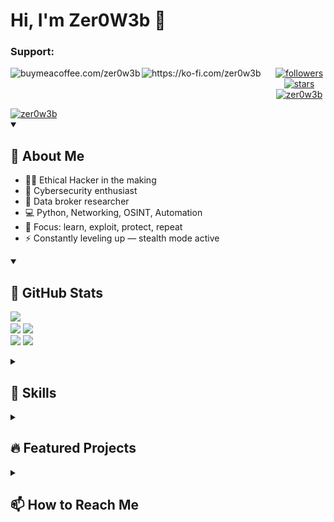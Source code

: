 # Hi, I'm Zer0W3b 👾

<h3 align="left">Support:</h3>
<p>
  <a href="https://www.buymeacoffee.com/zer0w3b"> 
    <img align="left" src="https://cdn.buymeacoffee.com/buttons/v2/default-yellow.png" height="50" width="210" alt="buymeacoffee.com/zer0w3b" />
  </a>
  <a href="https://ko-fi.com/zer0w3b"> 
    <img align="left" src="https://cdn.ko-fi.com/cdn/kofi3.png?v=3" height="50" width="210" alt="https://ko-fi.com/zer0w3b" />
  </a>
</p>


<p align="center">
  <a href="https://github.com/zer0w3b?tab=followers">
    <img alt="followers" title="Follow me on Github" src="https://custom-icon-badges.demolab.com/github/followers/zer0w3b?color=236ad3&labelColor=1155ba&style=for-the-badge&logo=person-add&label=FOLLOW&logoColor=white"/>
  </a>
  <a href="https://github.com/zer0w3b?tab=repositories&sort=stargazers">
    <img alt="stars" title="Total stars on GitHub" src="https://custom-icon-badges.demolab.com/github/stars/zer0w3b?color=54960C&labelColor=468307&style=for-the-badge&logo=star&label=STARS"/>
  </a>
  <a href="https://github.com/zer0w3b">
    <img src="https://komarev.com/ghpvc/?username=zer0w3b&label=VISITORS&color=650465&style=for-the-badge&logo=eye&logoColor=white&labelColor=650465" alt="zer0w3b" />
  </a>
</p>

<a href="https://github.com/ryo-ma/github-profile-trophy">
  <img src="https://github-profile-trophy.vercel.app/?username=zer0w3b" alt="zer0w3b" />
</a>

<details open>
  
  <summary><h2>👤 About Me</h2></summary>
  
  - 🕵️‍♂️ Ethical Hacker in the making  
  - 🔐 Cybersecurity enthusiast  
  - 🧩 Data broker researcher  
  - 💻 Python, Networking, OSINT, Automation  
  - 🎯 Focus: learn, exploit, protect, repeat  
  - ⚡ Constantly leveling up — stealth mode active
    
</details>

<details open>
  <summary><h2>🚀 GitHub Stats</h2></summary>
  
  ![](http://github-profile-summary-cards.vercel.app/api/cards/profile-details?username=Zer0W3b&theme=graywhite)  
  ![](http://github-profile-summary-cards.vercel.app/api/cards/repos-per-language?username=Zer0W3b&theme=graywhite)  ![](http://github-profile-summary-cards.vercel.app/api/cards/most-commit-language?username=Zer0W3b&theme=graywhite)  
  ![](http://github-profile-summary-cards.vercel.app/api/cards/stats?username=Zer0W3b&theme=graywhite)  ![](http://github-profile-summary-cards.vercel.app/api/cards/productive-time?username=Zer0W3b&theme=graywhite&utcOffset=8)  

<details>
  <summary><h2>🔧 Skills</h2></summary>
  <details>
  <summary><h3>Languages and Tools</h3></summary>
    <p align="left">
      <a href="https://developer.android.com" target="_blank" rel="noreferrer">
        <img src="https://raw.githubusercontent.com/devicons/devicon/master/icons/android/android-original-wordmark.svg" alt="android" width="40" height="40"/>
      </a>
      <a href="https://www.cprogramming.com/" target="_blank" rel="noreferrer">
        <img src="https://raw.githubusercontent.com/devicons/devicon/master/icons/c/c-original.svg" alt="c" width="40" height="40"/>
      </a>
      <a href="https://www.gnu.org/software/bash/" target="_blank" rel="noreferrer">
        <img src="https://www.vectorlogo.zone/logos/gnu_bash/gnu_bash-icon.svg" alt="bash" width="40" height="40"/>
      </a>
      <a href="https://www.java.com" target="_blank" rel="noreferrer">
        <img src="https://raw.githubusercontent.com/devicons/devicon/master/icons/java/java-original.svg" alt="java" width="40" height="40"/>
      </a>
      <a href="https://www.javascript.com/" target="_blank" rel="noreferrer">
        <img src="https://raw.githubusercontent.com/devicons/devicon/master/icons/javascript/javascript-original.svg" alt="javascript" width="40" height="40"/>
      </a>
      <a href="https://www.python.org" target="_blank" rel="noreferrer">
        <img src="https://raw.githubusercontent.com/devicons/devicon/master/icons/python/python-original.svg" alt="python" width="40" height="40"/>
      </a>
      <a href="https://www.ruby-lang.org/en/" target="_blank" rel="noreferrer">
        <img src="https://raw.githubusercontent.com/devicons/devicon/master/icons/ruby/ruby-original.svg" alt="ruby" width="40" height="40"/>
      </a>
      <a href="https://www.rust-lang.org" target="_blank" rel="noreferrer">
        <img src="https://raw.githubusercontent.com/devicons/devicon/master/icons/rust/rust-plain.svg" alt="rust" width="40" height="40"/>
      </a>
    </p>
  </details>
    
  <details>
    <summary><h3>Web Development</h3></summary>
    <p align="left">
      <a href="https://www.w3schools.com/css/" target="_blank" rel="noreferrer">
        <img src="https://raw.githubusercontent.com/devicons/devicon/master/icons/css3/css3-original-wordmark.svg" alt="css3" width="40" height="40"/>
      </a>
      <a href="https://www.w3.org/html/" target="_blank" rel="noreferrer">
        <img src="https://raw.githubusercontent.com/devicons/devicon/master/icons/html5/html5-original-wordmark.svg" alt="html5" width="40" height="40"/>
      </a>
      <a href="https://www.typescriptlang.org/" target="_blank" rel="noreferrer">
        <img src="https://raw.githubusercontent.com/devicons/devicon/master/icons/typescript/typescript-original.svg" alt="typescript" width="40" height="40"/>
      </a>
      <a href="https://reactjs.org/" target="_blank" rel="noreferrer">
        <img src="https://raw.githubusercontent.com/devicons/devicon/master/icons/react/react-original-wordmark.svg" alt="react" width="40" height="40"/>
      </a>
      <a href="https://reactnative.dev/" target="_blank" rel="noreferrer">
        <img src="https://reactnative.dev/img/header_logo.svg" alt="reactnative" width="40" height="40"/>
      </a>
      <a href="https://www.jekyllrb.com/" target="_blank" rel="noreferrer">
        <img src="https://www.vectorlogo.zone/logos/jekyllrb/jekyllrb-icon.svg" alt="jekyll" width="40" height="40"/>
      </a>
    </p>
  </details>
  
  <details>
    <summary><h3>Game Development</h3></summary>
    <p align="left">
      <a href="https://www.blender.org/" target="_blank" rel="noreferrer">
        <img src="https://download.blender.org/branding/community/blender_community_badge_white.svg" alt="blender" width="40" height="40"/>
      </a>
      <a href="https://unity.com/" target="_blank" rel="noreferrer">
        <img src="https://www.vectorlogo.zone/logos/unity3d/unity3d-icon.svg" alt="unity" width="40" height="40"/>
      </a>
    </p>
  </details>
  
  <details>
    <summary><h3>Cloud & DevOps</h3></summary>
    <p align="left">
      <a href="https://aws.amazon.com" target="_blank" rel="noreferrer">
        <img src="https://raw.githubusercontent.com/devicons/devicon/master/icons/amazonwebservices/amazonwebservices-original-wordmark.svg" alt="aws" width="40" height="40"/>
      </a>
      <a href="https://www.docker.com/" target="_blank" rel="noreferrer">
        <img src="https://raw.githubusercontent.com/devicons/devicon/master/icons/docker/docker-original-wordmark.svg" alt="docker" width="40" height="40"/>
      </a>
      <a href="https://www.jenkins.io/" target="_blank" rel="noreferrer">
        <img src="https://raw.githubusercontent.com/devicons/devicon/master/icons/jenkins/jenkins-original.svg" alt="jenkins" width="40" height="40"/>
      </a>
      <a href="https://www.kubernetes.io/" target="_blank" rel="noreferrer">
        <img src="https://raw.githubusercontent.com/devicons/devicon/master/icons/kubernetes/kubernetes-plain-wordmark.svg" alt="kubernetes" width="40" height="40"/>
      </a>
    </p>
  </details>
  
  <details>
    <summary><h3>Other Skills</h3></summary>
    <p align="left">
      <a href="https://www.mysql.com/" target="_blank" rel="noreferrer">
        <img src="https://raw.githubusercontent.com/devicons/devicon/master/icons/mysql/mysql-original-wordmark.svg" alt="mysql" width="40" height="40"/>
      </a>
      <a href="https://www.mongodb.com/" target="_blank" rel="noreferrer">
        <img src="https://raw.githubusercontent.com/devicons/devicon/master/icons/mongodb/mongodb-original-wordmark.svg" alt="mongodb" width="40" height="40"/>
      </a>
      <a href="https://www.oracle.com/" target="_blank" rel="noreferrer">
        <img src="https://raw.githubusercontent.com/devicons/devicon/master/icons/oracle/oracle-original.svg" alt="oracle" width="40" height="40"/>
      </a>
      <a href="https://www.sqlite.org/" target="_blank" rel="noreferrer">
        <img src="https://raw.githubusercontent.com/devicons/devicon/master/icons/sqlite/sqlite-original-wordmark.svg" alt="sqlite" width="40" height="40"/>
      </a>
    </p>
  </details>
</details>
<details>
  
  <summary><h2>🔥 Featured Projects</h2></summary>
  
  - Currently, no projects are being worked on.
    
</details>

<details>
  
  <summary><h2>📫 How to Reach Me</h2></summary>
  
  - Email: [zer0w3b@keemail.me](mailto:zer0w3b@keemail.me)
    
</details>
